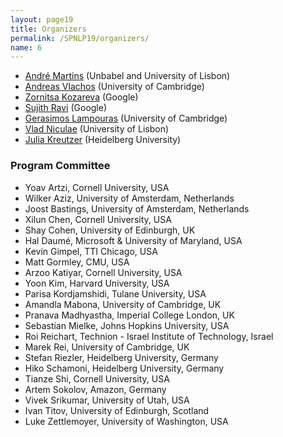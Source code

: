 ```yaml
---
layout: page19
title: Organizers
permalink: /SPNLP19/organizers/
name: 6
---
```


* [André Martins](https://andre-martins.github.io) (Unbabel and University of Lisbon)
* [Andreas Vlachos](https://andreasvlachos.github.io) (University of Cambridge)
* [Zornitsa Kozareva](http://www.kozareva.com) (Google)
* [Sujith Ravi](http://www.sravi.org) (Google)
* [Gerasimos Lampouras](https://glampouras.github.io) (University of Cambridge)
* [Vlad Niculae](https://vene.ro) (University of Lisbon)
* [Julia Kreutzer](http://www.cl.uni-heidelberg.de/~kreutzer) (Heidelberg University)



### Program Committee

* Yoav Artzi, Cornell University, USA
* Wilker Aziz, University of Amsterdam, Netherlands
* Joost Bastings, University of Amsterdam, Netherlands
* Xilun Chen, Cornell University, USA
* Shay Cohen, University of Edinburgh, UK
* Hal Daumé, Microsoft & University of Maryland, USA
* Kevin Gimpel, TTI Chicago, USA
* Matt Gormley, CMU, USA
* Arzoo Katiyar, Cornell University, USA
* Yoon Kim, Harvard University, USA
* Parisa Kordjamshidi, Tulane University, USA
* Amandla Mabona, University of Cambridge, UK
* Pranava Madhyastha, Imperial College London, UK
* Sebastian Mielke, Johns Hopkins University, USA
* Roi Reichart, Technion - Israel Institute of Technology, Israel
* Marek Rei, University of Cambridge, UK
* Stefan Riezler, Heidelberg University, Germany
* Hiko Schamoni, Heidelberg University, Germany
* Tianze Shi, Cornell University, USA
* Artem Sokolov, Amazon, Germany
* Vivek Srikumar, University of Utah, USA
* Ivan Titov, University of Edinburgh, Scotland
* Luke Zettlemoyer, University of Washington, USA
